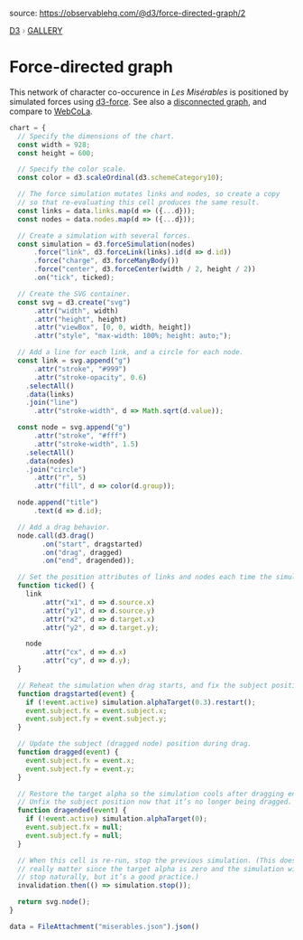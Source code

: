 source: https://observablehq.com/@d3/force-directed-graph/2
<div style="color: grey; font: 13px/25.5px var(--sans-serif); text-transform: uppercase;"><h1 style="display: none;">Force-directed graph</h1><a href="https://d3js.org/">D3</a> › <a href="/@d3/gallery">Gallery</a></div>

# Force-directed graph

This network of character co-occurence in _Les Misérables_ is positioned by simulated forces using [d3-force](https://d3js.org/d3-force). See also a [disconnected graph](/@d3/disjoint-force-directed-graph/2), and compare to [WebCoLa](/@mbostock/hello-cola).

```js echo
chart = {
  // Specify the dimensions of the chart.
  const width = 928;
  const height = 600;

  // Specify the color scale.
  const color = d3.scaleOrdinal(d3.schemeCategory10);

  // The force simulation mutates links and nodes, so create a copy
  // so that re-evaluating this cell produces the same result.
  const links = data.links.map(d => ({...d}));
  const nodes = data.nodes.map(d => ({...d}));

  // Create a simulation with several forces.
  const simulation = d3.forceSimulation(nodes)
      .force("link", d3.forceLink(links).id(d => d.id))
      .force("charge", d3.forceManyBody())
      .force("center", d3.forceCenter(width / 2, height / 2))
      .on("tick", ticked);

  // Create the SVG container.
  const svg = d3.create("svg")
      .attr("width", width)
      .attr("height", height)
      .attr("viewBox", [0, 0, width, height])
      .attr("style", "max-width: 100%; height: auto;");

  // Add a line for each link, and a circle for each node.
  const link = svg.append("g")
      .attr("stroke", "#999")
      .attr("stroke-opacity", 0.6)
    .selectAll()
    .data(links)
    .join("line")
      .attr("stroke-width", d => Math.sqrt(d.value));

  const node = svg.append("g")
      .attr("stroke", "#fff")
      .attr("stroke-width", 1.5)
    .selectAll()
    .data(nodes)
    .join("circle")
      .attr("r", 5)
      .attr("fill", d => color(d.group));

  node.append("title")
      .text(d => d.id);

  // Add a drag behavior.
  node.call(d3.drag()
        .on("start", dragstarted)
        .on("drag", dragged)
        .on("end", dragended));

  // Set the position attributes of links and nodes each time the simulation ticks.
  function ticked() {
    link
        .attr("x1", d => d.source.x)
        .attr("y1", d => d.source.y)
        .attr("x2", d => d.target.x)
        .attr("y2", d => d.target.y);

    node
        .attr("cx", d => d.x)
        .attr("cy", d => d.y);
  }

  // Reheat the simulation when drag starts, and fix the subject position.
  function dragstarted(event) {
    if (!event.active) simulation.alphaTarget(0.3).restart();
    event.subject.fx = event.subject.x;
    event.subject.fy = event.subject.y;
  }

  // Update the subject (dragged node) position during drag.
  function dragged(event) {
    event.subject.fx = event.x;
    event.subject.fy = event.y;
  }

  // Restore the target alpha so the simulation cools after dragging ends.
  // Unfix the subject position now that it’s no longer being dragged.
  function dragended(event) {
    if (!event.active) simulation.alphaTarget(0);
    event.subject.fx = null;
    event.subject.fy = null;
  }

  // When this cell is re-run, stop the previous simulation. (This doesn’t
  // really matter since the target alpha is zero and the simulation will
  // stop naturally, but it’s a good practice.)
  invalidation.then(() => simulation.stop());

  return svg.node();
}
```

```js echo
data = FileAttachment("miserables.json").json()
```
